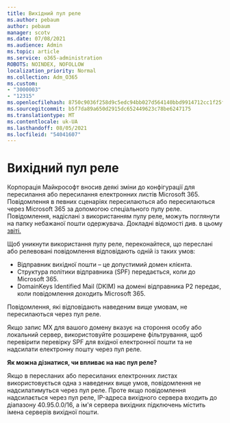 ```yaml
---
title: Вихідний пул реле
ms.author: pebaum
author: pebaum
manager: scotv
ms.date: 07/08/2021
ms.audience: Admin
ms.topic: article
ms.service: o365-administration
ROBOTS: NOINDEX, NOFOLLOW
localization_priority: Normal
ms.collection: Adm_O365
ms.custom:
- "3000003"
- "12315"
ms.openlocfilehash: 8750c9036f258d9c5edc94bb027d564140bbd9914712cc1f25ff3abc3f4b9468
ms.sourcegitcommit: b5f7da89a650d2915dc652449623c78be6247175
ms.translationtype: MT
ms.contentlocale: uk-UA
ms.lasthandoff: 08/05/2021
ms.locfileid: "54041607"
---
```

# <a name="outbound-relay-pool"></a>Вихідний пул реле

Корпорація Майкрософт вносив деякі зміни до конфігурації для пересилання або пересилання електронних листів Microsoft 365. Повідомлення в певних сценаріях пересилаються або пересилаються через Microsoft 365 за допомогою спеціального пулу реле. Повідомлення, надіслані з використанням пулу реле, можуть поглянути на папку небажаної пошти одержувача. Докладні відомості див. в цьому [звіті.](/microsoft-365/security/office-365-security/high-risk-delivery-pool-for-outbound-messages#relay-pool)

Щоб уникнути використання пулу реле, переконайтеся, що переслані або релевовані повідомлення відповідають одній із таких умов:

- Відправник вихідної пошти – це допустимий домен клієнта.
- Структура політики відправника (SPF) передається, коли до Microsoft 365.
- DomainKeys Identified Mail (DKIM) на домені відправника P2 передає, коли повідомлення доходить Microsoft 365.
 
Повідомлення, які відповідають наведеним вище умовам, не пересилаються через пул реле.

Якщо запис MX для вашого домену вказує на стороння особу або локальний сервер, використовуйте розширене фільтрування, щоб перевірити перевірку SPF для вхідної електронної пошти та не надсилати електронну пошту через пул реле.

**Як можна дізнатися, чи впливає на нас пул реле?**

Якщо в пересланих або пересиланих електронних листах використовується одна з наведених вище умов, повідомлення не надсилатимуться через пул реле. Проте якщо повідомлення надсилається через пул реле, IP-адреса вихідного сервера входить до діапазону 40.95.0.0/16, а ім'я сервера вихідних підключень містить імена серверів вихідної пошти. 

